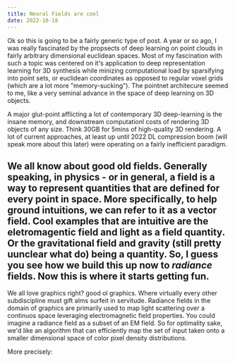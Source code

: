 ```yaml
---
title: Neural Fields are cool
date: 2022-10-18
---
```


Ok so this is going to be a fairly generic type of post. A year or so ago, I was really fascinated by the propsects of deep learning on point clouds in fairly arbitrary dimensional euclidean spaces. 
Most of my fascination with such a topic was centered on it's application to deep representation learning for 3D synthesis while minizing computational load by sparsifying into point sets, or euclidean coordinates as opposed to regular voxel grids (which are a lot more "memory-sucking"). The pointnet architecure seemed to me, like a very seminal advance in the space of deep learning on 3D objects.

A major glut-point afflicting a lot of contemporary 3D deep-learning is the insane memory, and downstream computationl costs of rendering 3D objects of any size. Think 30GB for 5mins of high-quality 3D rendering. A lot of current approaches, at least up until 2022 DL compression boom (will speak more about this later) were operating on a fairly inefficient paradigm. 

We all know about good old fields. Generally speaking, in physics - or in general, a field is a way to represent quantities that are defined for every point in space. More specifically, to help ground intuitions, we can refer to it as a vector field. 
Cool examples that are intuitive are the eletromagentic field and light as a field quantity. Or the gravitational field and gravity (still pretty uunclear what do) being a quantity. So, I guess you see how we build this up now to *radiance* fields. 
Now this is where it starts getting fun. 
---

We all love graphics right? good ol graphics. Where virtually every other subdiscipline must gift alms surfeit in servitude. Radiance fields in the domain of graphics are primarily used to map light scattering over a continuos space leveraging electromagnetic field properties.
You could imagine a radiance field as a subset of an EM field. So for optimality sake, we'd like an algorithm that can efficiently map the set of input taken onto a smaller dimensional space of color pixel density distributions.

More precisely:

